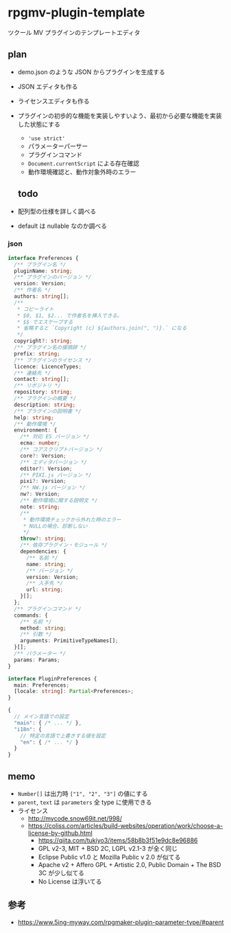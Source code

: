 # rpgmv-plugin-template

ツクール MV プラグインのテンプレートエディタ

## plan

- demo.json のような JSON からプラグインを生成する
- JSON エディタも作る
- ライセンスエディタも作る
- プラグインの初歩的な機能を実装しやすいよう、最初から必要な機能を実装した状態にする

  - `'use strict'`
  - パラメーターパーサー
  - プラグインコマンド
  - `Document.currentScript` による存在確認
  - 動作環境確認と、動作対象外時のエラー

  ## todo

- 配列型の仕様を詳しく調べる
- default は nullable なのか調べる

### json

```ts
interface Preferences {
  /** プラグイン名 */
  pluginName: string;
  /** プラグインのバージョン */
  version: Version;
  /** 作者名 */
  authors: string[];
  /**
   * コピーライト
   * $0, $1, $2... で作者名を挿入できる。
   * $$ でエスケープする
   * 省略すると `Copyright (c) ${authors.join(", ")}.` になる
   */
  copyright?: string;
  /** プラグイン名の接頭辞 */
  prefix: string;
  /** プラグインのライセンス */
  licence: LicenceTypes;
  /** 連絡先 */
  contact: string[];
  /** リポジトリ */
  repository: string;
  /** プラグインの概要 */
  description: string;
  /** プラグインの説明書 */
  help: string;
  /** 動作環境 */
  environment: {
    /** 対応 ES バージョン */
    ecma: number;
    /** コアスクリプトバージョン */
    core?: Version;
    /** エディタバージョン */
    editor?: Version;
    /** PIXI.js バージョン */
    pixi?: Version;
    /** NW.js バージョン */
    nw?: Version;
    /** 動作環境に関する説明文 */
    note: string;
    /**
     * 動作環境チェックから外れた時のエラー
     * NULLの場合、診断しない
     */
    throw?: string;
    /** 依存プラグイン・モジュール */
    dependencies: {
      /** 名前 */
      name: string;
      /** バージョン */
      version: Version;
      /** 入手先 */
      url: string;
    }[];
  };
  /** プラグインコマンド */
  commands: {
    /** 名前 */
    method: string;
    /** 引数 */
    arguments: PrimitiveTypeNames[];
  }[];
  /** パラメーター */
  params: Params;
}

interface PluginPreferences {
  main: Preferences;
  [locale: string]: Partial<Preferences>;
}
```

```js
{
  // メイン言語での設定
  "main": { /* ... */ },
  "i18n": {
    // 特定の言語で上書きする値を設定
    "en": { /* ... */ }
  }
}
```

## memo

- `Number[]` は出力時 `["1", "2", "3"]` の値にする
- `parent`, `text` は `parameters` 全 type に使用できる
- ライセンス
  - http://mycode.snow69it.net/998/
  - https://coliss.com/articles/build-websites/operation/work/choose-a-license-by-github.html
    - https://qiita.com/tukiyo3/items/58b8b3f51e9dc8e96886
    - GPL v2-3, MIT + BSD 2C, LGPL v2.1-3 が全く同じ
    - Eclipse Public v1.0 と Mozilla Public v 2.0 が似てる
    - Apache v2 + Affero GPL + Artistic 2.0, Public Domain + The BSD 3C が少し似てる
    - No License は浮いてる

## 参考

- https://www.5ing-myway.com/rpgmaker-plugin-parameter-type/#parent
